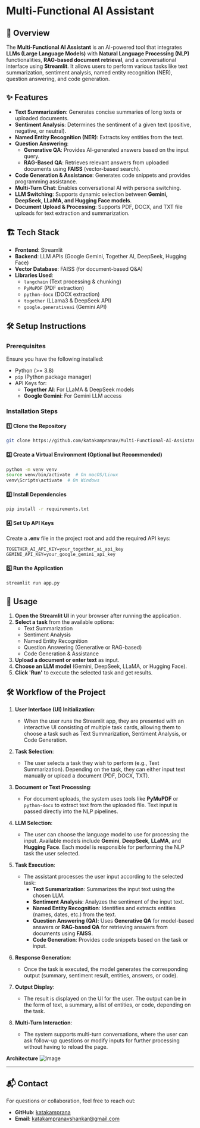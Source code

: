 # Multi-Functional AI Assistant

## 🚀 Overview
The **Multi-Functional AI Assistant** is an AI-powered tool that integrates **LLMs (Large Language Models)** with **Natural Language Processing (NLP)** functionalities, **RAG-based document retrieval**, and a conversational interface using **Streamlit**. It allows users to perform various tasks like text summarization, sentiment analysis, named entity recognition (NER), question answering, and code generation.

## ✨ Features
- **Text Summarization**: Generates concise summaries of long texts or uploaded documents.
- **Sentiment Analysis**: Determines the sentiment of a given text (positive, negative, or neutral).
- **Named Entity Recognition (NER)**: Extracts key entities from the text.
- **Question Answering**:
  - **Generative QA**: Provides AI-generated answers based on the input query.
  - **RAG-Based QA**: Retrieves relevant answers from uploaded documents using **FAISS** (vector-based search).
- **Code Generation & Assistance**: Generates code snippets and provides programming assistance.
- **Multi-Turn Chat**: Enables conversational AI with persona switching.
- **LLM Switching**: Supports dynamic selection between **Gemini, DeepSeek, LLaMA, and Hugging Face models**.
- **Document Upload & Processing**: Supports PDF, DOCX, and TXT file uploads for text extraction and summarization.

## 🏗️ Tech Stack
- **Frontend**: Streamlit
- **Backend**: LLM APIs (Google Gemini, Together AI, DeepSeek, Hugging Face)
- **Vector Database**: FAISS (for document-based Q&A)
- **Libraries Used**:
  - `langchain` (Text processing & chunking)
  - `PyMuPDF` (PDF extraction)
  - `python-docx` (DOCX extraction)
  - `together` (LLama3 & DeepSeek API)
  - `google.generativeai` (Gemini API)

## 🛠️ Setup Instructions
### Prerequisites
Ensure you have the following installed:
- Python (>= 3.8)
- `pip` (Python package manager)
- API Keys for:
  - **Together AI**: For LLaMA & DeepSeek models
  - **Google Gemini**: For Gemini LLM access

### Installation Steps
#### 1️⃣ Clone the Repository
```sh
git clone https://github.com/katakampranav/Multi-Functional-AI-Assistant.git
```

#### 2️⃣ Create a Virtual Environment (Optional but Recommended)
```sh
python -m venv venv
source venv/bin/activate  # On macOS/Linux
venv\Scripts\activate  # On Windows
```

#### 3️⃣ Install Dependencies
```sh
pip install -r requirements.txt
```

#### 4️⃣ Set Up API Keys
Create a **.env** file in the project root and add the required API keys:
```
TOGETHER_AI_API_KEY=your_together_ai_api_key
GEMINI_API_KEY=your_google_gemini_api_key
```

#### 5️⃣ Run the Application
```sh
streamlit run app.py
```

## 📌 Usage
1. **Open the Streamlit UI** in your browser after running the application.
2. **Select a task** from the available options:
   - Text Summarization
   - Sentiment Analysis
   - Named Entity Recognition
   - Question Answering (Generative or RAG-based)
   - Code Generation & Assistance
3. **Upload a document or enter text** as input.
4. **Choose an LLM model** (Gemini, DeepSeek, LLaMA, or Hugging Face).
5. **Click 'Run'** to execute the selected task and get results.

## 🛠️ Workflow of the Project

1. **User Interface (UI) Initialization**:
   - When the user runs the Streamlit app, they are presented with an interactive UI consisting of multiple task cards, allowing them to choose a task such as Text Summarization, Sentiment Analysis, or Code Generation.
   
2. **Task Selection**:
   - The user selects a task they wish to perform (e.g., Text Summarization). Depending on the task, they can either input text manually or upload a document (PDF, DOCX, TXT).
   
3. **Document or Text Processing**:
   - For document uploads, the system uses tools like **PyMuPDF** or `python-docx` to extract text from the uploaded file. Text input is passed directly into the NLP pipelines.
   
4. **LLM Selection**:
   - The user can choose the language model to use for processing the input. Available models include **Gemini**, **DeepSeek**, **LLaMA**, and **Hugging Face**. Each model is responsible for performing the NLP task the user selected.

5. **Task Execution**:
   - The assistant processes the user input according to the selected task:
     - **Text Summarization**: Summarizes the input text using the chosen LLM.
     - **Sentiment Analysis**: Analyzes the sentiment of the input text.
     - **Named Entity Recognition**: Identifies and extracts entities (names, dates, etc.) from the text.
     - **Question Answering (QA)**: Uses **Generative QA** for model-based answers or **RAG-based QA** for retrieving answers from documents using **FAISS**.
     - **Code Generation**: Provides code snippets based on the task or input.
   
6. **Response Generation**:
   - Once the task is executed, the model generates the corresponding output (summary, sentiment result, entities, answers, or code).
   
7. **Output Display**:
   - The result is displayed on the UI for the user. The output can be in the form of text, a summary, a list of entities, or code, depending on the task.

8. **Multi-Turn Interaction**:
   - The system supports multi-turn conversations, where the user can ask follow-up questions or modify inputs for further processing without having to reload the page.
  
**Architecture**
![Image](https://github.com/user-attachments/assets/786435c4-a221-4fcc-91c4-8628a76f087b)

---


## 📬 Contact
For questions or collaboration, feel free to reach out:
- **GitHub**: [katakamprana](https://github.com/katakamprana)
- **Email**: katakampranavshankar@gmail.com
